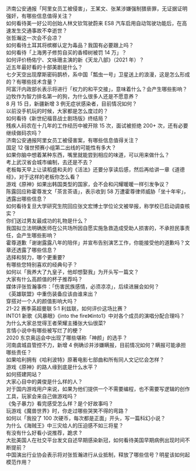 济南公安通报「阿里女员工被侵害」，王某文、张某涉嫌强制猥亵罪，无证据证明强奸，有哪些信息值得关注？  
如何看待美一好公司创始人林文钦驾驶蔚来 ES8 汽车启用自动驾驶功能后，在高速发生交通事故不幸逝世？  
张哲瀚这一次会不会凉？  
如何看待土耳其将槟榔认定为毒品？我国有必要跟上吗？  
如何看待「上海男子修剪自买的香樟树被罚 14 万」？  
如何评价杨佑宁、文咏珊主演的新《天龙八部》（2021 年）？  
近五年最好看的十部美剧是什么？  
七夕天空出现摩斯密码鹊桥，系中国「瓢虫一号」卫星送上的浪漫，这是怎么形成的？有哪些技术含量？  
阿富汗内政部长表示将进行「权力的和平交接」，意味着什么？会产生哪些影响？  
边牧作为智力排名第一的狗，为什么很多人还是不愿意养？  
8 月 15 日，新疆新增 3 例无症状感染者，目前情况如何？  
以前没手机玩的时候，大家都是怎么度过的？  
如何看待《新世纪福音战士剧场版》终结局？  
残疾人码农在十几年的工作经历中被开除 15 次，面试被拒绝 200+ 次，还有必要继续做码农吗？  
济南公安通报阿里女员工被侵害案，有哪些信息值得关注？  
国足 12 强世预赛小组第二出线的可能性有多大？  
如果你脑中想着某种东西，嘴里就能尝到相应的味道，可以用来做什么？  
考上武汉省会城市编制，去还是不去？  
老板每天早上让读稻盛和夫的《活法》还要分享读后感，然后再给讲一章《道德经》，对于这样的老板你怎么看？  
游戏《原神》如果出韩国类型的国家，会不会和闪耀暖暖一样引发争议？  
陈露回应称霍尊发文「茶言茶语」，表示收到 58 万遭霍尊律师威胁「坐十年牢」，透露出哪些信息？  
如何看待复旦大学研究生院回应张文宏博士学位论文被举报，称学校已启动调查核实？  
你们送过男友最成功的礼物是什么？  
我国拟立法明确医师在公共场所因自愿实施急救造成受助人损害的，不承担民事责任，会产生哪些影响？  
霍尊道歉「谢谢露露八年的陪伴」并宣布告别演艺工作，你能接受他的道歉吗？文章还透露了哪些信息？  
选择和努力，哪个更重要?  
有哪些您特别喜欢的经典句子？  
如何以「我养大了九皇子，他却想娶我」为开头写一篇文？  
大家有什么高颜值的杯子推荐吗？  
媒体评张哲瀚事件：「伤害民族感情，必须凉凉」，后续进展会如何？  
《英雄联盟》中重伤装备应该由谁来出？  
穿搭对一个人的颜值影响大吗？  
21-22 赛季英超曼联 5:1 利兹联，如何评价这场比赛？  
INTO1 新歌《风暴眼》《into the fire》《into1》中对各个成员的演唱分配合理吗？  
为什么大家总觉得王者荣耀主播张大仙很菜?  
言情小说中有哪些被写烂了的梗？  
2020 东京奥运会中出现了哪些堪称「神颜」的选手？  
河南虞城县管控不力，新增 4 例确诊并涉嫌瞒报，目前情况如何？瞒报可能承担哪些责任？  
如果哈利拥有《哈利波特》原著电影七部曲和所有同人文记忆会怎样？  
游戏《原神》的路人缘到底是什么水平？  
如何搭建网站？  
大家心目中的龚俊是什么样的人？  
对于国内游戏用户来说，如果为他们提供一个不需要编程，也不需要写逻辑的创作工具，玩家会来自己做游戏吗？  
《兔子暴力》看完感受怎么样？是个好故事吗？  
玩游戏《魔兽世界》时，你走过哪些哭笑不得的弯路？  
如何以「我投了 100 次硬币，每次都是正面」开头，写一篇科幻小说？  
为什么《海贼王》中三灾给人的压迫感不如三将星？  
有没有什么好看小说推荐，跪求  ?  
大批美国人在社交平台发文自述早期感染新冠，如何看待美国早期病例出现时间不断提前？  
中国演出行业协会表示将对张哲瀚进行从业抵制，释放了哪些信号？明星该如何起模范作用？  
